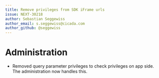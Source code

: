 ```yaml
---
title: Remove privileges from SDK iFrame urls
issue: NEXT-30218
author: Sebastian Seggewiss
author_email: s.seggewiss@cicada.com
author_github: @seggewiss
---
```

# Administration
* Removed query parameter privileges to check privileges on app side. The administration now handles this.
